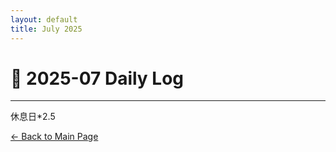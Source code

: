 ```yaml
---
layout: default
title: July 2025
---
```


# 📅 2025-07  Daily Log



---
休息日*2.5

[← Back to Main Page](/index.md)
 

